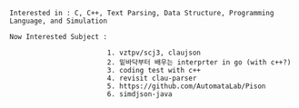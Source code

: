     Interested in : C, C++, Text Parsing, Data Structure, Programming Language, and Simulation
    
    Now Interested Subject : 
                            
                            1. vztpv/scj3, claujson
                            2. 밑바닥부터 배우는 interprter in go (with c++?)
                            3. coding test with c++
                            4. revisit clau-parser
                            5. https://github.com/AutomataLab/Pison
                            6. simdjson-java
                                

